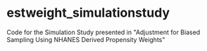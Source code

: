 # estweight_simulationstudy
 Code for the Simulation Study presented in "Adjustment for Biased Sampling Using NHANES Derived Propensity Weights"
